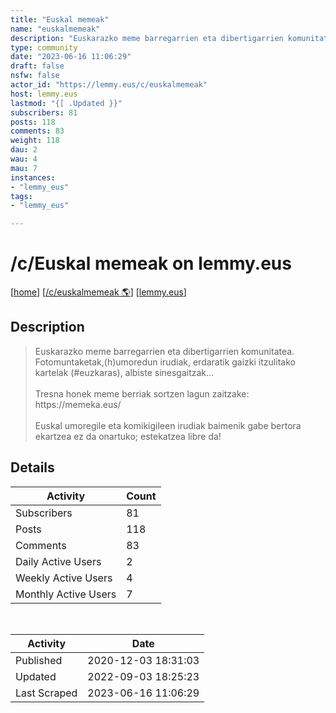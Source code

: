 ```yaml
---
title: "Euskal memeak" 
name: "euskalmemeak"
description: "Euskarazko meme barregarrien eta dibertigarrien komunitatea. Fotomuntaketak,(h)umoredun irudiak, erdaratik gaizki itzulitako kartelak (#euzkaras), albiste sinesgaitzak...Tresna honek meme berriak sortzen lagun zaitzake: https://memeka.eus/Euskal umoregile eta komikigileen irudiak baimenik gabe bertora ekartzea ez da onartuko; estekatzea libre da!"
type: community
date: "2023-06-16 11:06:29"
draft: false
nsfw: false
actor_id: "https://lemmy.eus/c/euskalmemeak"
host: lemmy.eus
lastmod: "{[ .Updated }}"
subscribers: 81
posts: 118
comments: 83
weight: 118
dau: 2
wau: 4
mau: 7
instances:
- "lemmy_eus"
tags: 
- "lemmy_eus"

---
```


# /c/Euskal memeak on lemmy.eus

[[home](/)]
[[/c/euskalmemeak 🌎](https://lemmy.eus/c/euskalmemeak)]
[[lemmy.eus](/instances/lemmy_eus)]


## Description 

<blockquote class="description">
Euskarazko meme barregarrien eta dibertigarrien komunitatea. Fotomuntaketak,(h)umoredun irudiak, erdaratik gaizki itzulitako kartelak (#euzkaras), albiste sinesgaitzak...<br><br>Tresna honek meme berriak sortzen lagun zaitzake: https://memeka.eus/<br><br>Euskal umoregile eta komikigileen irudiak baimenik gabe bertora ekartzea ez da onartuko; estekatzea libre da!
</blockquote>


## Details

| Activity | Count  |
|----------------------|---|
| Subscribers          | 81 |
| Posts                | 118  |
| Comments             | 83  |
| Daily Active Users   | 2  |
| Weekly Active Users  | 4  |
| Monthly Active Users | 7  |

<br>

| Activity | Date |
|----------------------|---|
| Published            | 2020-12-03 18:31:03 |
| Updated              | 2022-09-03 18:25:23 |
| Last Scraped         | 2023-06-16 11:06:29 |
